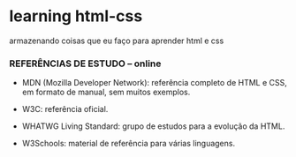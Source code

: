 # learning html-css
armazenando coisas que eu faço para aprender html e css


<h3>REFERÊNCIAS DE ESTUDO – online</h3>

- MDN (Mozilla Developer Network): referência completo de HTML e CSS, em formato de manual, sem muitos exemplos.

- W3C: referência oficial.

- WHATWG Living Standard: grupo de estudos para a evolução da HTML.

- W3Schools: material de referência para várias linguagens.
